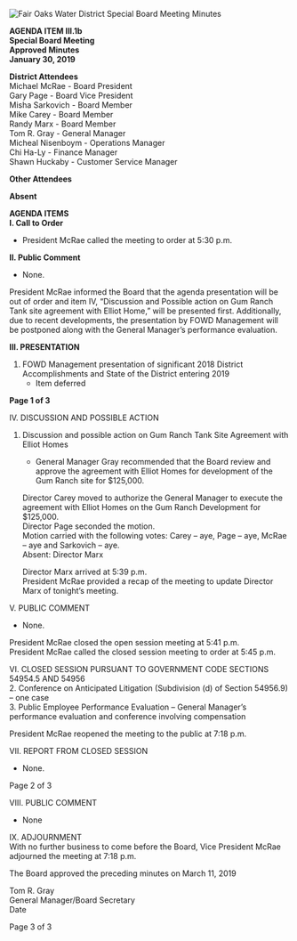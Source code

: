 <!-- Page 1 -->
![Fair Oaks Water District Special Board Meeting Minutes](https://via.placeholder.com/768x993.png?text=Fair+Oaks+Water+District+Special+Board+Meeting+Minutes)

**AGENDA ITEM III.1b**  
**Special Board Meeting**  
**Approved Minutes**  
**January 30, 2019**

**District Attendees**  
Michael McRae - Board President  
Gary Page - Board Vice President  
Misha Sarkovich - Board Member  
Mike Carey - Board Member  
Randy Marx - Board Member  
Tom R. Gray - General Manager  
Micheal Nisenboym - Operations Manager  
Chi Ha-Ly - Finance Manager  
Shawn Huckaby - Customer Service Manager  

**Other Attendees**  

**Absent**  

**AGENDA ITEMS**  
**I. Call to Order**  
- President McRae called the meeting to order at 5:30 p.m.

**II. Public Comment**  
- None.  

President McRae informed the Board that the agenda presentation will be out of order and item IV, “Discussion and Possible action on Gum Ranch Tank site agreement with Elliot Home,” will be presented first. Additionally, due to recent developments, the presentation by FOWD Management will be postponed along with the General Manager’s performance evaluation.

**III. PRESENTATION**  
1. FOWD Management presentation of significant 2018 District Accomplishments and State of the District entering 2019  
   - Item deferred  

**Page 1 of 3**
<!-- Page 2 -->
IV. DISCUSSION AND POSSIBLE ACTION  
1. Discussion and possible action on Gum Ranch Tank Site Agreement with Elliot Homes  
   - General Manager Gray recommended that the Board review and approve the agreement with Elliot Homes for development of the Gum Ranch site for $125,000.  

   Director Carey moved to authorize the General Manager to execute the agreement with Elliot Homes on the Gum Ranch Development for $125,000.  
   Director Page seconded the motion.  
   Motion carried with the following votes: Carey – aye, Page – aye, McRae – aye and Sarkovich – aye.  
   Absent: Director Marx  

   Director Marx arrived at 5:39 p.m.  
   President McRae provided a recap of the meeting to update Director Marx of tonight’s meeting.  

V. PUBLIC COMMENT  
   - None.  

   President McRae closed the open session meeting at 5:41 p.m.  
   President McRae called the closed session meeting to order at 5:45 p.m.  

VI. CLOSED SESSION PURSUANT TO GOVERNMENT CODE SECTIONS 54954.5 AND 54956  
2. Conference on Anticipated Litigation (Subdivision (d) of Section 54956.9) – one case  
3. Public Employee Performance Evaluation – General Manager’s performance evaluation and conference involving compensation  

   President McRae reopened the meeting to the public at 7:18 p.m.  

VII. REPORT FROM CLOSED SESSION  
   - None.  

Page 2 of 3
<!-- Page 3 -->
VIII. PUBLIC COMMENT  
- None  

IX. ADJOURNMENT  
With no further business to come before the Board, Vice President McRae adjourned the meeting at 7:18 p.m.  

The Board approved the preceding minutes on March 11, 2019  

Tom R. Gray  
General Manager/Board Secretary  
Date  

Page 3 of 3  
